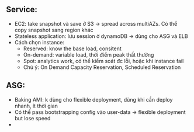 
## Service:
 - EC2: take snapshot và save ở S3 -> spread across multiAZs. Có thể copy snapshot sang region khác
 - Stateless application: lưu session ở dynamoDB -> dùng cho ASG và ELB
 - Cách chọn instance:
   - Reserved: know the base load, consitent
   - On-demand: variable load, thời điểm peak thất thường
   - Spot: analytics work, có thể kiểm soát đc lỗi, hoặc khi instance fail
   - Chú ý: On Demand Capacity Reservation, Scheduled Reservation

## ASG:
 - Baking AMI: k dùng cho flexible deployment, dùng khi cần deploy nhanh, ít thời gian
 - Có thể pass bootstrapping config vào user-data -> flexible deployment but lose speed
 - 
